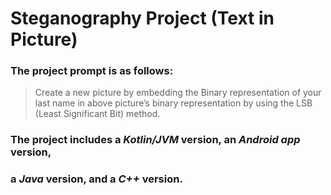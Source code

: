 # Steganography Project (Text in Picture)

### The project prompt is as follows:
> Create a new picture by embedding the Binary representation of your last
> name in above picture’s binary representation by using the LSB (Least Significant Bit) method.

### The project includes a _Kotlin/JVM_ version, an _Android app_ version, 
### a _Java_ version, and a _C++_ version.
